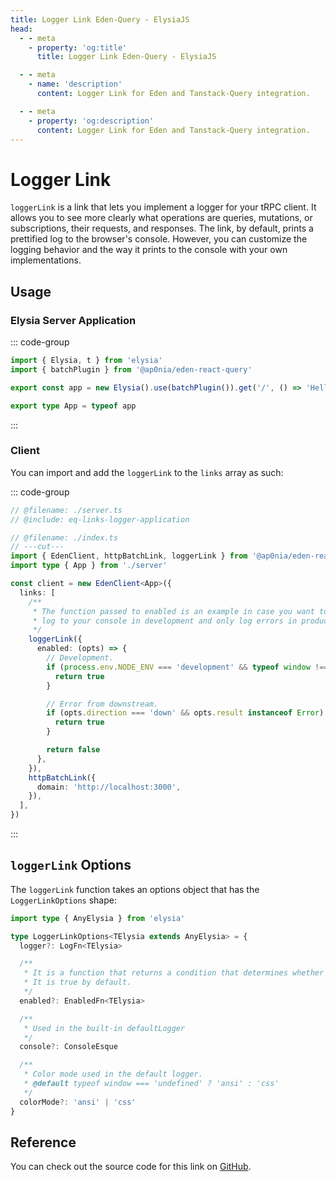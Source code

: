 ```yaml
---
title: Logger Link Eden-Query - ElysiaJS
head:
  - - meta
    - property: 'og:title'
      title: Logger Link Eden-Query - ElysiaJS

  - - meta
    - name: 'description'
      content: Logger Link for Eden and Tanstack-Query integration.

  - - meta
    - property: 'og:description'
      content: Logger Link for Eden and Tanstack-Query integration.
---
```


# Logger Link

`loggerLink` is a link that lets you implement a logger for your tRPC client. It allows you to see more clearly what operations are queries, mutations, or subscriptions, their requests, and responses. The link, by default, prints a prettified log to the browser's console. However, you can customize the logging behavior and the way it prints to the console with your own implementations.

## Usage

### Elysia Server Application

::: code-group

```typescript twoslash include eq-links-logger-application [server.ts]
import { Elysia, t } from 'elysia'
import { batchPlugin } from '@ap0nia/eden-react-query'

export const app = new Elysia().use(batchPlugin()).get('/', () => 'Hello, World!')

export type App = typeof app
```

:::

### Client

You can import and add the `loggerLink` to the `links` array as such:

::: code-group

```typescript twoslash [index.ts]
// @filename: ./server.ts
// @include: eq-links-logger-application

// @filename: ./index.ts
// ---cut---
import { EdenClient, httpBatchLink, loggerLink } from '@ap0nia/eden-react-query'
import type { App } from './server'

const client = new EdenClient<App>({
  links: [
    /**
     * The function passed to enabled is an example in case you want to the link to
     * log to your console in development and only log errors in production
     */
    loggerLink({
      enabled: (opts) => {
        // Development.
        if (process.env.NODE_ENV === 'development' && typeof window !== 'undefined') {
          return true
        }

        // Error from downstream.
        if (opts.direction === 'down' && opts.result instanceof Error) {
          return true
        }

        return false
      },
    }),
    httpBatchLink({
      domain: 'http://localhost:3000',
    }),
  ],
})
```

:::

## `loggerLink` Options

The `loggerLink` function takes an options object that has the `LoggerLinkOptions` shape:

```typescript
import type { AnyElysia } from 'elysia'

type LoggerLinkOptions<TElysia extends AnyElysia> = {
  logger?: LogFn<TElysia>

  /**
   * It is a function that returns a condition that determines whether to enable the logger.
   * It is true by default.
   */
  enabled?: EnabledFn<TElysia>

  /**
   * Used in the built-in defaultLogger
   */
  console?: ConsoleEsque

  /**
   * Color mode used in the default logger.
   * @default typeof window === 'undefined' ? 'ansi' : 'css'
   */
  colorMode?: 'ansi' | 'css'
}
```

## Reference

You can check out the source code for this link on
[GitHub](https://github.com/ap0nia/eden-query/blob/main/packages/eden/src/links/logger-link.ts).
